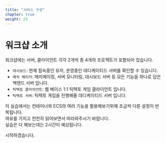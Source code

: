 ```yaml
---
title: "서비스 구성"
chapter: true
weight: 23
---
```


# 워크샵 소개

워크샵에는 서버, 클라이언트 각각 2개씩 총 4개의 프로젝트가 포함되어 있습니다.

- `대시보드`: 현재 접속중인 유저, 운영중인 데디케이티드 서버를 확인할 수 있습니다.
- `매치 메이커`: 매치메이킹, 서버 모니터링, 대시보드 서버 등 모든 기능을 하나로 담은 백엔드 서버 입니다.
- `틱택토 클라이언트`: 웹 베이스 1:1 틱택토 게임 클라이언트 입니다.
- `틱택토 서버`: 틱택토 게임을 진행해줄 데디케이티드 서버 입니다.

이 실습에서는 컨테이너와 ECS의 여러 기능을 활용해보기위해 조금씩 다른 설정이 반복됩니다.<br>
여유를 가지고 천천히 읽어보면서 따라와주시기 바랍니다.<br>
실습은 다 해보는데는 2시간이 예상됩니다.

시작하겠습니다.